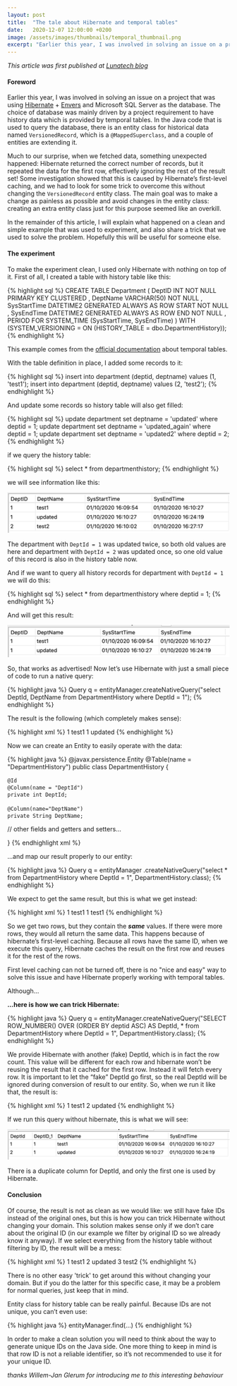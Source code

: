 ```yaml
---
layout: post
title:  "The tale about Hibernate and temporal tables"
date:   2020-12-07 12:00:00 +0200
image: /assets/images/thumbnails/temporal_thumbnail.png
excerpt: "Earlier this year, I was involved in solving an issue on a project that was using Hibernate + Envers and Microsoft SQL Server as the database. The choice of database was mainly driven by a project requirement to have history..."
---
```

<em>This article was first published at [Lunatech blog][lunatech-blog]</em>

#### Foreword
Earlier this year, I was involved in solving an issue on a project that was using [Hibernate][hibernate] + [Envers][envers] and Microsoft SQL Server as the database. The choice of database was mainly driven by a project requirement to have history data which is provided by temporal tables. In the Java code that is used to query the database, there is an entity class for historical data named `VersionedRecord`, which is a `@MappedSuperclass`, and a couple of entities are extending it.

Much to our surprise, when we fetched data, something unexpected happened: Hibernate returned the correct number of records, but it repeated the data for the first row, effectively ignoring the rest of the result set! Some investigation showed that this is caused by Hibernate’s first-level caching, and we had to look for some trick to overcome this without changing the `VersionedRecord` entity class. The main goal was to make a change as painless as possible and avoid changes in the entity class: creating an extra entity class just for this purpose seemed like an overkill.

In the remainder of this article, I will explain what happened on a clean and simple example that was used to experiment, and also share a trick that we used to solve the problem. Hopefully this will be useful for someone else.

#### The experiment
To make the experiment clean, I used only Hibernate with nothing on top of it. First of all, I created a table with history table like this:

{% highlight sql %}
CREATE TABLE Department
(
DeptID INT NOT NULL PRIMARY KEY CLUSTERED
, DeptName VARCHAR(50) NOT NULL
, SysStartTime DATETIME2 GENERATED ALWAYS AS ROW START NOT NULL
, SysEndTime DATETIME2 GENERATED ALWAYS AS ROW END NOT NULL
, PERIOD FOR SYSTEM_TIME (SysStartTime, SysEndTime)
)
WITH (SYSTEM_VERSIONING = ON (HISTORY_TABLE = dbo.DepartmentHistory));
{% endhighlight %}

This example comes from the [official documentation][official-documentation] about temporal tables.

With the table definition in place, I added some records to it:

{% highlight sql %}
insert into department (deptid, deptname) values (1, 'test1');
insert into department (deptid, deptname) values (2, 'test2');
{% endhighlight %}

And update some records so history table will also get filled:

{% highlight sql %}
update department set deptname = 'updated' where deptid = 1;
update department set deptname = 'updated_again' where deptid = 1;
update department set deptname = 'updated2' where deptid = 2;
{% endhighlight %}

if we query the history table:

{% highlight sql %}
select * from departmenthistory;
{% endhighlight %}

we will see information like this:

![DB result](/assets/images/hibernate/db_result_1.png)

The department with `DeptId = 1` was updated twice, so both old values are here and department with `DeptId = 2` was updated once, so one old value of this record is also in the history table now.

And if we want to query all history records for department with `DeptId = 1` we will do this:

{% highlight sql %}
select * from departmenthistory where deptid = 1;
{% endhighlight %}

And will get this result:

![DB result](/assets/images/hibernate/db_result_2.png)

So, that works as advertised! Now let’s use Hibernate with just a small piece of code to run a native query:

{% highlight java %}
Query q = entityManager.createNativeQuery("select DeptId, DeptName 
from DepartmentHistory where DeptId = 1");
{% endhighlight %}

The result is the following (which completely makes sense):

{% highlight xml %}
1 test1
1 updated
{% endhighlight %}

Now we can create an Entity to easily operate with the data:

{% highlight java %}
@javax.persistence.Entity
@Table(name = "DepartmentHistory")
public class DepartmentHistory {

    @Id
    @Column(name = "DeptId")
    private int DeptId;

    @Column(name="DeptName")
    private String DeptName;

// other fields and getters and setters…

}
{% endhighlight xml %}

...and map our result properly to our entity:

{% highlight java %}
Query q = entityManager
.createNativeQuery("select * from DepartmentHistory where DeptId = 1",
DepartmentHistory.class);
{% endhighlight %}

We expect to get the same result, but this is what we get instead:

{% highlight xml %}
1 test1
1 test1
{% endhighlight %}

So we get two rows, but they contain the **<em>same</em>** values. If there were more rows, they would all return the same data. This happens because of hibernate’s first-level caching. Because all rows have the same ID, when we execute this query, Hibernate caches the result on the first row and reuses it for the rest of the rows.

First level caching can not be turned off, there is no "nice and easy" way to solve this issue and have Hibernate properly working with temporal tables.

Although...

**...here is how we can trick Hibernate:**

{% highlight java %}
Query q = entityManager.createNativeQuery("SELECT ROW_NUMBER() 
OVER (ORDER BY deptid ASC) AS DeptId, * from DepartmentHistory where DeptId = 1",
DepartmentHistory.class);
{% endhighlight %}

We provide Hibernate with another (fake) DeptId, which is in fact the row count. This value will be different for each row and hibernate won’t be reusing the result that it cached for the first row. Instead it will fetch every row. It is important to let the “fake” DeptId go first, so the real DeptId will be ignored during conversion of result to our entity. So, when we run it like that, the result is:

{% highlight xml %}
1 test1
2 updated
{% endhighlight %}

If we run this query without hibernate, this is what we will see:

![DB result](/assets/images/hibernate/db_result_3.png)

There is a duplicate column for DeptId, and only the first one is used by Hibernate.

#### Conclusion
Of course, the result is not as clean as we would like: we still have fake IDs instead of the original ones, but this is how you can trick Hibernate without changing your domain. This solution makes sense only if we don’t care about the original ID (in our example we filter by original ID so we already know it anyway). If we select everything from the history table without filtering by ID, the result will be a mess:

{% highlight xml %}
1 test1
2 updated
3 test2
{% endhighlight %}

There is no other easy 'trick' to get around this without changing your domain. But if you do the latter for this specific case, it may be a problem for normal queries, just keep that in mind.

Entity class for history table can be really painful. Because IDs are not unique, you can’t even use:

{% highlight java %}
entityManager.find(...)
{% endhighlight %}

In order to make a clean solution you will need to think about the way to generate unique IDs on the Java side. One more thing to keep in mind is that row ID is not a reliable identifier, so it’s not recommended to use it for your unique ID.

<em>thanks Willem-Jan Glerum for introducing me to this interesting behaviour</em>

[lunatech-blog]: https://blog.lunatech.com/
[hibernate]: https://hibernate.org/
[envers]: https://hibernate.org/orm/envers
[official-documentation]: https://docs.microsoft.com/en-us/sql/relational-databases/tables/creating-a-system-versioned-temporal-table?view=sql-server-ver15

